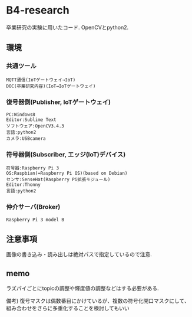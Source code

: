 # B4-research
卒業研究の実験に用いたコード. OpenCVとpython2.

## 環境

### 共通ツール
```
MQTT通信(IoTゲートウェイ→IoT)
DOC(卒業研究内容)(IoT→IoTゲートウェイ)
```

### 復号器側(Publisher, IoTゲートウェイ)

```
PC:Windows8
Editor:Sublime Text
ソフトウェア:OpenCV3.4.3
言語:python2
カメラ:USBcamera
```

### 符号器側(Subscriber, エッジ(IoT)デバイス)
```
符号器:Raspberry Pi 3
OS:Raspbian(=Raspberry Pi OS)(based on Debian)
センサ:SenseHat(Raspberry Pi拡張モジュール)
Editor:Thonny
言語:python2
```

### 仲介サーバ(Broker)
```
Raspberry Pi 3 model B
```

## 注意事項

画像の書き込み・読み出しは絶対パスで指定しているので注意.

## memo 
ラズパイごとにtopicの調整や輝度値の調整などはする必要がある.

備考)
復号マスクは偶数番目にかけているが、複数の符号化開口マスクにして、組み合わせをさらに多重化することを検討してもいい
